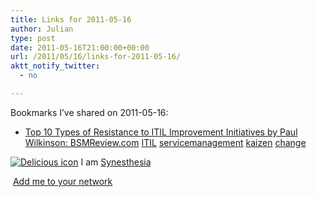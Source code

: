 ```yaml
---
title: Links for 2011-05-16
author: Julian
type: post
date: 2011-05-16T21:00:00+00:00
url: /2011/05/16/links-for-2011-05-16/
aktt_notify_twitter:
  - no

---
```

Bookmarks I&#8217;ve shared on 2011-05-16:

  * [Top 10 Types of Resistance to ITIL Improvement Initiatives by Paul Wilkinson: BSMReview.com][1] 
    [ITIL][2] [servicemanagement][3] [kaizen][4] [change][5] </li> </ul> 
    
    <p class="deliciouslink">
      <a href="https://del.icio.us/synesthesia" title="See all my bookmarks on del.icio.us"><img src="https://www.synesthesia.co.uk/images/deliciousicon.jpg" alt="Delicious icon" /></a>&nbsp;I am <a href="https://del.icio.us/synesthesia" title="See all my bookmarks on del.icio.us">Synesthesia</a>
    </p>
    
    <p class="deliciouslink">
      <a href="https://del.icio.us/network?add=synesthesia" title="Add me to your del.icio.us network"><img src="https://www.synesthesia.co.uk/images/add.gif" alt="" /></a>&nbsp;<a href="https://del.icio.us/network?add=synesthesia" title="Add me to your del.icio.us network">Add me to your network</a>
    </p>

 [1]: https://www.bsmreview.com/itilresistance.shtml
 [2]: https://www.delicious.com/synesthesia/ITIL
 [3]: https://www.delicious.com/synesthesia/servicemanagement
 [4]: https://www.delicious.com/synesthesia/kaizen
 [5]: https://www.delicious.com/synesthesia/change